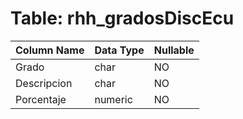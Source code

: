 # Table: rhh_gradosDiscEcu

| Column Name | Data Type | Nullable |
|-------------|-----------|----------|
| Grado | char | NO |
| Descripcion | char | NO |
| Porcentaje | numeric | NO |
